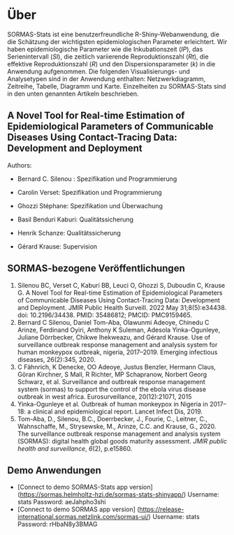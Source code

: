 Über
=====

SORMAS-Stats ist eine benutzerfreundliche R-Shiny-Webanwendung, die die Schätzung der wichtigsten epidemiologischen Parameter erleichtert. Wir haben epidemiologische Parameter wie die Inkubationszeit (*IP*), das Serienintervall (*SI*), die zeitlich variierende Reproduktionszahl (*Rt*), die effektive Reproduktionszahl (*R*) und den Dispersionsparameter (*k*) in die Anwendung aufgenommen. Die folgenden Visualisierungs- und Analysetypen sind in der Anwendung enthalten: Netzwerkdiagramm, Zeitreihe, Tabelle, Diagramm und Karte. Einzelheiten zu SORMAS-Stats sind in den unten genannten Artikeln beschrieben.  

A Novel Tool for Real-time Estimation of Epidemiological Parameters of Communicable Diseases Using Contact-Tracing Data: Development and Deployment
--------------------------------------------------------

Authors: 

- Bernard C. Silenou :  Spezifikation und Programmierung

- Carolin Verset: Spezifikation und Programmierung 

- Ghozzi Stéphane: Spezifikation und Überwachung

- Basil Benduri Kaburi: Qualitätssicherung

- Henrik Schanze: Qualitätssicherung

- Gérard Krause: Supervision


SORMAS-bezogene Veröffentlichungen
--------

1. Silenou BC, Verset C, Kaburi BB, Leuci O, Ghozzi S, Duboudin C, Krause G. A Novel Tool for Real-time Estimation of Epidemiological Parameters of Communicable Diseases Using Contact-Tracing Data: Development and Deployment. JMIR Public Health Surveill. 2022 May 31;8(5):e34438. doi: 10.2196/34438. PMID: 35486812; PMCID: PMC9159465.
2. Bernard C Silenou, Daniel Tom-Aba, Olawunmi Adeoye, Chinedu C Arinze, Ferdinand Oyiri, Anthony K Suleman, Adesola Yinka-Ogunleye, Juliane Dörrbecker,  Chikwe Ihekweazu, and Gérard Krause. Use of surveillance outbreak response  management and analysis system for human monkeypox outbreak, nigeria,  2017–2019. Emerging infectious diseases, 26(2):345, 2020.
3. C Fähnrich, K Denecke, OO Adeoye, Justus Benzler, Hermann Claus, Göran  Kirchner, S Mall, R Richter, MP Schapranow, Norbert Georg Schwarz, et al. Surveillance and outbreak response management system (sormas) to support the control of the ebola virus disease outbreak in west africa. Eurosurveillance, 20(12):21071, 2015
4. Yinka-Ogunleye et al. Outbreak of human monkeypox in Nigeria in 2017–18: a clinical and epidemiological report. Lancet Infect Dis, 2019.
5. Tom-Aba, D., Silenou, B.C., Doerrbecker, J., Fourie, C., Leitner, C., Wahnschaffe, M., Strysewske, M., Arinze, C.C. and Krause, G., 2020. The surveillance outbreak response management and analysis system (SORMAS): digital health global goods maturity assessment. *JMIR public health and surveillance*, *6*(2), p.e15860.

Demo Anwendungen
--------

* [Connect to demo SORMAS-Stats app version] (https://sormas.helmholtz-hzi.de/sormas-stats-shinyapp/)
  Username: stats   Password: aeJahpho3shi    
* [Connect to demo SORMAS app version] (https://release-international.sormas.netzlink.com/sormas-ui/)
  Username: stats   Password: rHbaN8y3BMAG 

